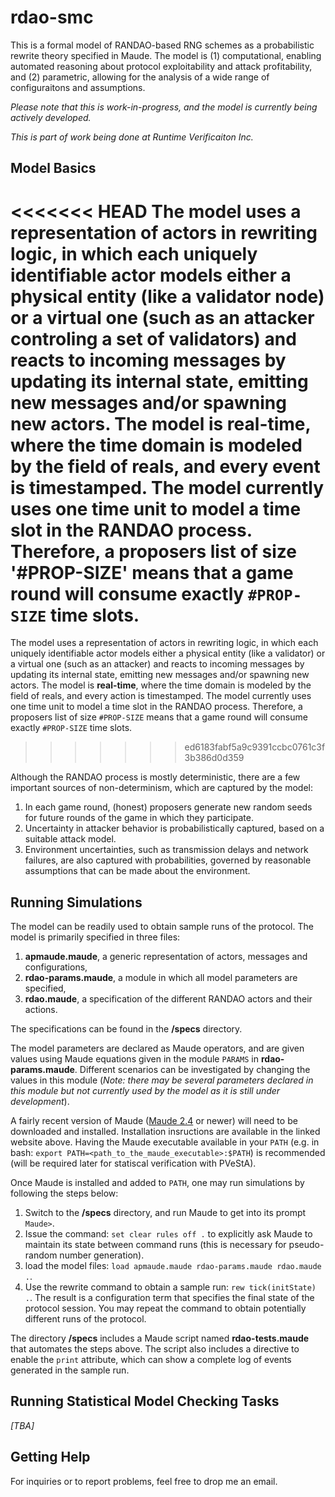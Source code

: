 # rdao-smc
This is a formal model of RANDAO-based RNG schemes as a probabilistic rewrite theory specified in Maude. The model is (1) computational, enabling automated reasoning about protocol exploitability and attack profitability, and (2) parametric, allowing for the analysis of a wide range of configuraitons and assumptions. 

*Please note that this is work-in-progress, and the model is currently being actively developed.*

*This is part of work being done at Runtime Verificaiton Inc.*

## Model Basics
<<<<<<< HEAD
The model uses a representation of actors in rewriting logic, in which each uniquely identifiable actor models either a physical entity (like a validator node) or a virtual one (such as an attacker controling a set of validators) and reacts to incoming messages by updating its internal state, emitting new messages and/or spawning new actors. The model is **real-time**, where the time domain is modeled by the field of reals, and every event is timestamped. The model currently uses one time unit to model a time slot in the RANDAO process. Therefore, a proposers list of size '#PROP-SIZE' means that a game round will consume exactly `#PROP-SIZE` time slots. 
=======
The model uses a representation of actors in rewriting logic, in which each uniquely identifiable actor models either a physical entity (like a validator) or a virtual one (such as an attacker) and reacts to incoming messages by updating its internal state, emitting new messages and/or spawning new actors. The model is **real-time**, where the time domain is modeled by the field of reals, and every action is timestamped. The model currently uses one time unit to model a time slot in the RANDAO process. Therefore, a proposers list of size `#PROP-SIZE` means that a game round will consume exactly `#PROP-SIZE` time slots. 
>>>>>>> ed6183fabf5a9c9391ccbc0761c3f3b386d0d359

Although the RANDAO process is mostly deterministic, there are a few important sources of non-determinism, which are captured by the model:

1. In each game round, (honest) proposers generate new random seeds for future rounds of the game in which they participate.
2. Uncertainty in attacker behavior is probabilistically captured, based on a suitable attack model.
3. Environment uncertainties, such as transmission delays and network failures, are also captured with probabilities, governed by reasonable assumptions that can be made about the environment.

## Running Simulations

The model can be readily used to obtain sample runs of the protocol. The model is primarily specified in three files:

1. **apmaude.maude**, a generic representation of actors, messages and configurations, 
2. **rdao-params.maude**, a module in which all model parameters are specified,
3. **rdao.maude**, a specification of the different RANDAO actors and their actions. 

The specifications can be found in the **/specs** directory. 

The model parameters are declared as Maude operators, and are given values using Maude equations given in the module `PARAMS` in **rdao-params.maude**. Different scenarios can be investigated by changing the values in this module (*Note: there may be several parameters declared in this module but not currently used by the model as it is still under development*).

A fairly recent version of Maude ([Maude 2.4](http://maude.cs.illinois.edu/ "Maude") or newer) will need to be downloaded and installed. Installation insructions are available in the linked website above. Having the Maude executable available in your `PATH` (e.g. in bash: `export PATH=<path_to_the_maude_executable>:$PATH`) is recommended (will be required later for statiscal verification with PVeStA).

Once Maude is installed and added to `PATH`, one may run simulations by following the steps below:

1. Switch to the **/specs** directory, and run Maude to get into its prompt `Maude>`.
2. Issue the command: `set clear rules off .` to explicitly ask Maude to maintain its state between command runs (this is necessary for pseudo-random number generation).
3. load the model files: `load apmaude.maude rdao-params.maude rdao.maude .`.
4. Use the rewrite command to obtain a sample run: `rew tick(initState) .`. The result is a configuration term that specifies the final state of the protocol session. You may repeat the command to obtain potentially different runs of the protocol.

The directory **/specs** includes a Maude script named **rdao-tests.maude** that automates the steps above. The script also includes a directive to enable the `print` attribute, which can show a complete log of events generated in the sample run.

## Running Statistical Model Checking Tasks

*[TBA]*

## Getting Help

For inquiries or to report problems, feel free to drop me an email.




